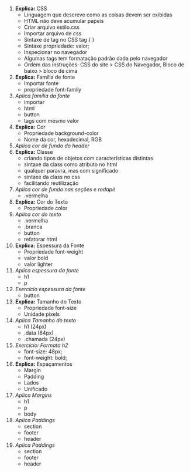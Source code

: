 1. **Explica:** CSS 
    * Linguagem que descreve como as coisas devem ser exibidas
    * HTML não deve acumular papeis
    * Criar arquivo estilo.css
    * Importar arquivo de css <link rel="stylesheet" href="estilo.css">
    * Sintaxe de tag no CSS tag { }
    * Sintaxe propriedade: valor;
    * Inspecionar no navegador
    * Algumas tags tem formatação padrão dada pelo navegador
    * Ordem das instruções: CSS do site > CSS do Navegador, Bloco de baixo > bloco de cima
1. **Explica:** Família de fonte
    * Importar fonte
    * propriedade font-family
1. *Aplica família da fonte*
    * importar
    * html
    * button
    * tags com mesmo valor
1. **Explica:** Cor
    * Propriedade background-color
    * Nome da cor, hexadecimal, RGB
1. *Aplica cor de fundo do header*
1. **Explica:** Classe
    * criando tipos de objetos com características distintas
    * sintaxe da class como atributo no html
    * qualquer paravra, mas com significado
    * sintaxe da class no css
    * facilitando reutilização
1. *Aplica cor de fundo nas seções e rodapé*
    * .vermelha
1. **Explica:** Cor do Texto
    * Propriedade color
1. *Aplica cor do texto*
    * .vermelha
    * .branca
    * button
    * refatorar html
1. **Explica:** Espessura da Fonte
    * Propriedade font-weight
    * valor bold
    * valor lighter
1. *Aplica espessura da fonte*
    * h1
    * p
1. *Exercício espessura da fonte*
    * button
1. **Explica:** Tamanho do Texto
    * Propriedade font-size
    * Unidade pixels
1. *Aplica Tamanho do texto*
    * h1 (24px)
    * .data (64px)
    * .chamada (24px)
1. *Exercício: Formata h2*
    * font-size: 48px;
    * font-weight: bold;
1. **Explica:** Espaçamentos
    * Margin
    * Padding
    * Lados
    * Unificado
1. *Aplica Margins*
    * h1
    * p
    * body
1. *Aplica Paddings*
    * section
    * footer
    * header
1. *Aplica Paddings*
    * section
    * footer
    * header
    


    
    
    
    
    
      


      
   
